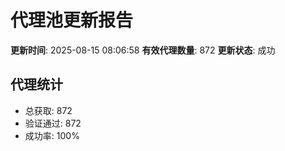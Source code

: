 # 代理池更新报告

**更新时间**: 2025-08-15 08:06:58
**有效代理数量**: 872
**更新状态**:  成功

## 代理统计
- 总获取: 872
- 验证通过: 872
- 成功率: 100%
